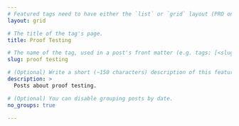 ```yaml
---
# Featured tags need to have either the `list` or `grid` layout (PRO only).
layout: grid

# The title of the tag's page.
title: Proof Testing

# The name of the tag, used in a post's front matter (e.g. tags: [<slug>]).
slug: proof testing

# (Optional) Write a short (~150 characters) description of this featured tag.
description: >
  Posts about proof testing.

# (Optional) You can disable grouping posts by date.
no_groups: true

---
```

